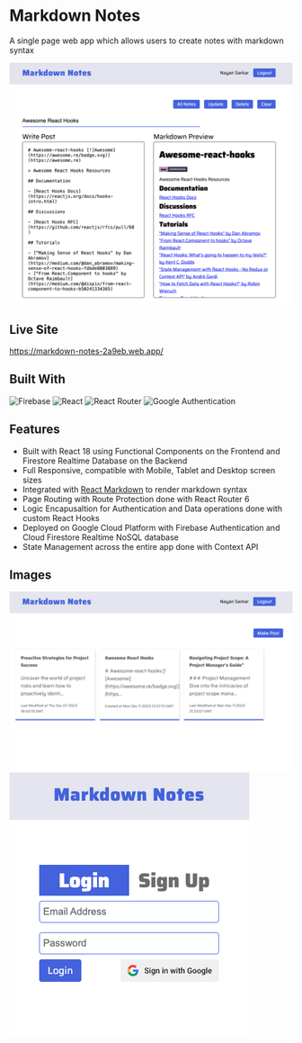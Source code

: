 # Markdown Notes
A single page web app which allows users to create notes with markdown syntax

![Screenshot](./screenshots/Image-2.png)

## Live Site
https://markdown-notes-2a9eb.web.app/

## Built With
![Firebase](https://img.shields.io/badge/Firebase-039BE5?style=for-the-badge&logo=Firebase&logoColor=white) ![React](https://img.shields.io/badge/react-%2320232a.svg?style=for-the-badge&logo=react&logoColor=%2361DAFB) ![React Router](https://img.shields.io/badge/React_Router-CA4245?style=for-the-badge&logo=react-router&logoColor=white) ![Google Authentication](https://img.shields.io/badge/google-4285F4?style=for-the-badge&logo=google&logoColor=white)

## Features
- Built with React 18 using Functional Components on the Frontend and Firestore Realtime Database on the Backend
- Full Responsive, compatible with Mobile, Tablet and Desktop screen sizes
- Integrated with [React Markdown](https://github.com/remarkjs/react-markdown) to render markdown syntax
- Page Routing with Route Protection done with React Router 6
- Logic Encapusaltion for Authentication and Data operations done with custom React Hooks
- Deployed on Google Cloud Platform with Firebase Authentication and Cloud Firestore Realtime NoSQL database
- State Management across the entire app done with Context API

## Images
![Screenshot](./screenshots/Image-1.png)
![Screenshot](./screenshots/Image-3.png)